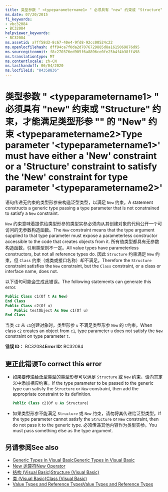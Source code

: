 ```yaml
---
title: 类型参数 " <typeparametername1> " 必须具有 "new" 约束或 "Structure" 约束，才能满足类型形参 "" 的 "New" 约束 <typeparametername2>
ms.date: 07/20/2015
f1_keywords:
- vbc32084
- BC32084
helpviewer_keywords:
- BC32084
ms.assetid: a7ff58d3-8c67-40e4-9fd8-92cc00524c22
ms.openlocfilehash: dff94ca7f0da2d7076729885d8a1615069876d95
ms.sourcegitcommit: f8c270376ed905f6a8896ce0fe25b4f4b38ff498
ms.translationtype: MT
ms.contentlocale: zh-CN
ms.lasthandoff: 06/04/2020
ms.locfileid: "84358836"
---
```

# <a name="type-parameter-typeparametername1-must-have-either-a-new-constraint-or-a-structure-constraint-to-satisfy-the-new-constraint-for-type-parameter-typeparametername2"></a><span data-ttu-id="a669d-102">类型参数 " \<typeparametername1> " 必须具有 "new" 约束或 "Structure" 约束，才能满足类型形参 "" 的 "New" 约束 \<typeparametername2></span><span class="sxs-lookup"><span data-stu-id="a669d-102">Type parameter '\<typeparametername1>' must have either a 'New' constraint or a 'Structure' constraint to satisfy the 'New' constraint for type parameter '\<typeparametername2>'</span></span>

<span data-ttu-id="a669d-103">语句传递无约束的类型形参来构造泛型类型，以满足 `New` 约束。</span><span class="sxs-lookup"><span data-stu-id="a669d-103">A statement constructs a generic type passing a type parameter that is not constrained to satisfy a `New` constraint.</span></span>

<span data-ttu-id="a669d-104">`New` 约束意味着提供给类型形参的类型实参必须向从其创建对象的代码公开一个可访问的无参数构造函数。</span><span class="sxs-lookup"><span data-stu-id="a669d-104">The `New` constraint means that the type argument supplied to that type parameter must expose a parameterless constructor accessible to the code that creates objects from it.</span></span> <span data-ttu-id="a669d-105">所有值类型都具有无参数构造函数，引用类型则不一定。</span><span class="sxs-lookup"><span data-stu-id="a669d-105">All value types have parameterless constructors, but not all reference types do.</span></span> <span data-ttu-id="a669d-106">因此 `Structure` 约束满足 `New` 约束，但 `Class` 约束（或类或接口名称）却不满足。</span><span class="sxs-lookup"><span data-stu-id="a669d-106">Therefore the `Structure` constraint satisfies the `New` constraint, but the `Class` constraint, or a class or interface name, does not.</span></span>

<span data-ttu-id="a669d-107">以下语句可能会生成此错误。</span><span class="sxs-lookup"><span data-stu-id="a669d-107">The following statements can generate this error.</span></span>

```vb
Public Class c1(Of t As New)
End Class
Public Class c2(Of u)
    Public testObject As New c1(Of u)
End Class
```

<span data-ttu-id="a669d-108">当类 `c2` 从 `c1`创建对象时，类型形参 `u` 不满足类型形参 `New` 的 `t`约束。</span><span class="sxs-lookup"><span data-stu-id="a669d-108">When class `c2` creates an object from `c1`, type parameter `u` does not satisfy the `New` constraint on type parameter `t`.</span></span>

<span data-ttu-id="a669d-109">**错误 ID：** BC32084</span><span class="sxs-lookup"><span data-stu-id="a669d-109">**Error ID:** BC32084</span></span>

## <a name="to-correct-this-error"></a><span data-ttu-id="a669d-110">更正此错误</span><span class="sxs-lookup"><span data-stu-id="a669d-110">To correct this error</span></span>

- <span data-ttu-id="a669d-111">如果要传递给泛型类型的类型形参可以满足 `Structure` 或 `New` 约束，请向其定义中添加相应约束。</span><span class="sxs-lookup"><span data-stu-id="a669d-111">If the type parameter to be passed to the generic type can satisfy the `Structure` or `New` constraint, then add the appropriate constraint to its definition.</span></span>

  ```vb
  Public Class c2(Of u As Structure)
  ```

- <span data-ttu-id="a669d-112">如果类型形参不能满足 `Structure` 或 `New` 约束，请勿将其传递给泛型类型。</span><span class="sxs-lookup"><span data-stu-id="a669d-112">If the type parameter cannot satisfy the `Structure` or `New` constraint, then do not pass it to the generic type.</span></span> <span data-ttu-id="a669d-113">必须传递其他内容作为类型实参。</span><span class="sxs-lookup"><span data-stu-id="a669d-113">You must pass something else as the type argument.</span></span>

## <a name="see-also"></a><span data-ttu-id="a669d-114">另请参阅</span><span class="sxs-lookup"><span data-stu-id="a669d-114">See also</span></span>

- [<span data-ttu-id="a669d-115">Generic Types in Visual Basic</span><span class="sxs-lookup"><span data-stu-id="a669d-115">Generic Types in Visual Basic</span></span>](../programming-guide/language-features/data-types/generic-types.md)
- [<span data-ttu-id="a669d-116">New 运算符</span><span class="sxs-lookup"><span data-stu-id="a669d-116">New Operator</span></span>](../language-reference/operators/new-operator.md)
- [<span data-ttu-id="a669d-117">结构 (Visual Basic)</span><span class="sxs-lookup"><span data-stu-id="a669d-117">Structure (Visual Basic)</span></span>](../language-reference/statements/structure-statement.md)
- [<span data-ttu-id="a669d-118">类 (Visual Basic)</span><span class="sxs-lookup"><span data-stu-id="a669d-118">Class (Visual Basic)</span></span>](../language-reference/statements/class-statement.md)
- [<span data-ttu-id="a669d-119">Value Types and Reference Types</span><span class="sxs-lookup"><span data-stu-id="a669d-119">Value Types and Reference Types</span></span>](../programming-guide/language-features/data-types/value-types-and-reference-types.md)
